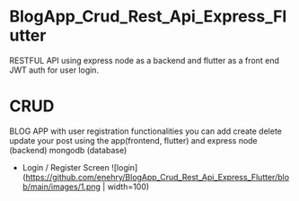 # BlogApp_Crud_Rest_Api_Express_Flutter
  RESTFUL API using express node as a backend and flutter as a front end
  JWT auth for user login.

# CRUD
  BLOG APP with user registration functionalities 
  you can add create delete update your post using the app(frontend, flutter)
  and express node (backend) mongodb (database)

- Login / Register Screen
![login](https://github.com/enehry/BlogApp_Crud_Rest_Api_Express_Flutter/blob/main/images/1.png | width=100)
